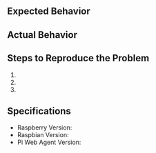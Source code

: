 ## Expected Behavior


## Actual Behavior


## Steps to Reproduce the Problem

  1.
  1.
  1.

## Specifications

  - Raspberry Version:
  - Raspbian Version:
  - Pi Web Agent Version: